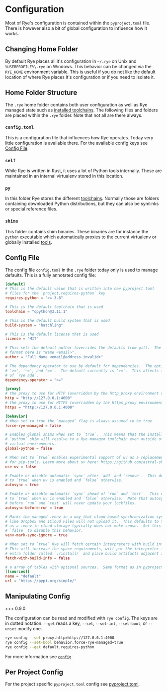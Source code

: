 # Configuration

Most of Rye's configuration is contained within the `pyproject.toml` file.  There is however
also a bit of global configuration to influence how it works.

## Changing Home Folder

By default Rye places all it's configuration in `~/.rye` on Unix and `%USERPROFILE%\.rye` on
Windows.  This behavior can be changed via the `RYE_HOME` environment variable.  This is useful
if you do not like the default location of where Rye places it's configuration or if you need
to isolate it.

## Home Folder Structure

The `.rye` home folder contains both user configuration as well as Rye managed state such
as [installed toolchains](toolchains/index.md).  The following files and folders are placed within the
`.rye` folder.  Note that not all are there always.

### `config.toml`

This is a configuration file that influences how Rye operates.  Today very little configuration
is available there.  For the available config keys see [Config File](#config-file).

### `self`

While Rye is written in Rust, it uses a lot of Python tools internally.  These are maintained in
an internal virtualenv stored in this location.

### `py`

In this folder Rye stores the different [toolchains](toolchains/index.md).  Normally those are folders
containing downloaded Python distributions, but they can also be symlinks or special reference
files.

### `shims`

This folder contains shim binaries.  These binaries are for instance the `python` executable
which automatically proxies to the current virtualenv or globally installed [tools](tools.md).

## Config File

The config file `config.toml` in the `.rye` folder today only is used to manage defaults.  This
is a fully annotated config file:

```toml
[default]
# This is the default value that is written into new pyproject.toml
# files for the `project.requires-python` key
requires-python = ">= 3.8"

# This is the default toolchain that is used
toolchain = "cpython@3.11.1"

# This is the default build system that is used
build-system = "hatchling"

# This is the default license that is used
license = "MIT"

# This sets the default author (overrides the defaults from git).  The
# format here is "Name <email>".
author = "Full Name <email@address.invalid>"

# The dependency operator to use by default for dependencies.  The options are
# '>=', '~=', and '=='.  The default currently is '>='.  This affects the behavior
# of `rye add`.
dependency-operator = ">="

[proxy]
# the proxy to use for HTTP (overridden by the http_proxy environment variable)
http = "http://127.0.0.1:4000"
# the proxy to use for HTTPS (overridden by the https_proxy environment variable)
https = "http://127.0.0.1:4000"

[behavior]
# When set to true the `managed` flag is always assumed to be true.
force-rye-managed = false

# Enables global shims when set to `true`.  This means that the installed
# `python` shim will resolve to a Rye managed toolchain even outside of
# virtual environments.
global-python = false

# When set to `true` enables experimental support of uv as a replacement
# for pip-tools. Learn more about uv here: https://github.com/astral-sh/uv
use-uv = false

# Enable or disable automatic `sync` after `add` and `remove`.  This defaults
# to `true` when uv is enabled and `false` otherwise.
autosync = true

# Enable or disable automatic `sync` ahead of `run` and `test`.  This defaults
# to `true` when uv is enabled and `false` otherwise.  Note that autosync invoked
# before `run` and `test` will never update your lockfiles. 
autosync-before-run = true

# Marks the managed .venv in a way that cloud based synchronization systems
# like Dropbox and iCloud Files will not upload it.  This defaults to true
# as a .venv in cloud storage typically does not make sense.  Set this to
# `false` to disable this behavior.
venv-mark-sync-ignore = true

# When set to `true` Rye will fetch certain interpreters with build information.
# This will increase the space requirements, will put the interpreter into an
# extra folder called `./install/` and place build artifacts adjacent in `./build`.
fetch-with-build-info = false

# a array of tables with optional sources.  Same format as in pyproject.toml
[[sources]]
name = "default"
url = "https://pypi.org/simple/"
```

## Manipulating Config

+++ 0.9.0

The configuration can be read and modified with `rye config`.  The
keys are in dotted notation.  `--get` reads a key, `--set`, `--set-int`,
`--set-bool`, or `--unset` modify one.

```bash
rye config --set proxy.http=http://127.0.0.1:4000
rye config --set-bool behavior.force-rye-managed=true
rye config --get default.requires-python
```

For more information see [`config`](commands/config.md).

## Per Project Config

For the project specific `pyproject.toml` config see [pyproject.toml](pyproject.md).
